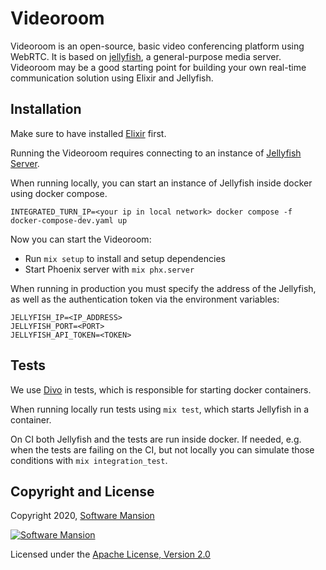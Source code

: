 # Videoroom

Videoroom is an open-source, basic video conferencing platform using WebRTC.
It is based on [jellyfish](https://github.com/jellyfish-dev/jellyfish), a general-purpose media server. 
Videoroom may be a good starting point for building your own real-time communication solution using Elixir and Jellyfish.

## Installation 

Make sure to have installed [Elixir](https://elixir-lang.org/install.html) first.

Running the Videoroom requires connecting to an instance of [Jellyfish Server](https://github.com/jellyfish-dev/jellyfish).

When running locally, you can start an instance of Jellyfish inside docker using docker compose.
```
INTEGRATED_TURN_IP=<your ip in local network> docker compose -f docker-compose-dev.yaml up
```

Now you can start the Videoroom:
  * Run `mix setup` to install and setup dependencies
  * Start Phoenix server with `mix phx.server`


When running in production you must specify the address of the Jellyfish, as well as the authentication token via the environment variables:
```
JELLYFISH_IP=<IP_ADDRESS>
JELLYFISH_PORT=<PORT>
JELLYFISH_API_TOKEN=<TOKEN>
```

## Tests

We use [Divo](https://hexdocs.pm/divo/readme.html) in tests, which is responsible for starting docker containers.

When running locally run tests using `mix test`, which starts Jellyfish in a container.

On CI both Jellyfish and the tests are run inside docker. If needed, e.g. when the tests are failing on the CI, but not locally you can simulate those conditions with `mix integration_test`.


## Copyright and License

Copyright 2020, [Software Mansion](https://swmansion.com/?utm_source=git&utm_medium=readme&utm_campaign=membrane_template_plugin)

[![Software Mansion](https://logo.swmansion.com/logo?color=white&variant=desktop&width=200&tag=membrane-github)](https://swmansion.com/?utm_source=git&utm_medium=readme&utm_campaign=membrane_template_plugin)

Licensed under the [Apache License, Version 2.0](LICENSE)
